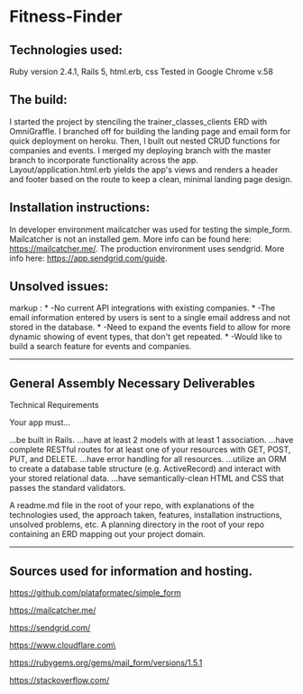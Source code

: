 # Fitness-Finder


## Technologies used:
Ruby version 2.4.1, Rails 5, html.erb, css
Tested in Google Chrome v.58


## The build:
I started the project by stenciling the trainer_classes_clients ERD with OmniGraffle. I branched off for building the landing page and email form for quick deployment on heroku. Then, I built out nested CRUD functions for companies and events. I merged my deploying branch with the master branch to incorporate functionality across the app. Layout/application.html.erb yields the app's views and renders a header and footer based on the route to keep a clean, minimal landing page design. 


## Installation instructions:
In developer environment mailcatcher was used for testing the simple_form. Mailcatcher is not an installed gem. More info can be found here: https://mailcatcher.me/. 
The production environment uses sendgrid. More info here: https://app.sendgrid.com/guide.


## Unsolved issues:
markup :  * -No current API integrations with existing companies. 
          * -The email information entered by users is sent to a single email address and not stored in the database.
          * -Need to expand the events field to allow for more dynamic showing of event types, that don't get repeated.
          * -Would like to build a search feature for events and companies.


***
## General Assembly Necessary Deliverables

Technical Requirements

Your app must...

...be built in Rails.
...have at least 2 models with at least 1 association.
...have complete RESTful routes for at least one of your resources with GET, POST, PUT, and DELETE.
...have error handling for all resources.
...utilize an ORM to create a database table structure (e.g. ActiveRecord) and interact with your stored relational data.
...have semantically-clean HTML and CSS that passes the standard validators.

A readme.md file in the root of your repo, with explanations of the technologies used, the approach taken, features, installation instructions, unsolved problems, etc.
A planning directory in the root of your repo containing an ERD mapping out your project domain.

***

## Sources used for information and hosting.
https://github.com/plataformatec/simple_form

https://mailcatcher.me/

https://sendgrid.com/

https://www.cloudflare.com\

https://rubygems.org/gems/mail_form/versions/1.5.1

https://stackoverflow.com/
